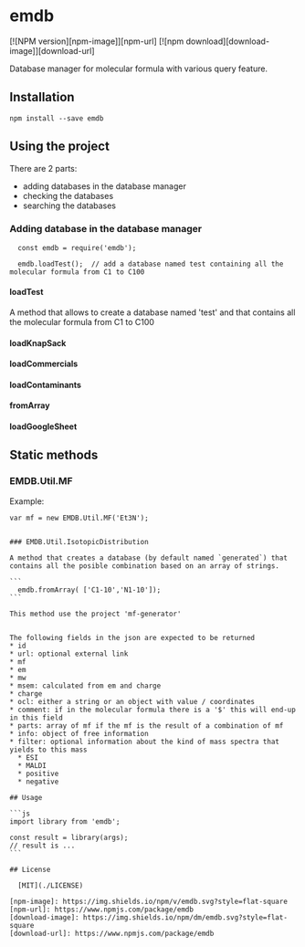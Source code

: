 # emdb

  [![NPM version][npm-image]][npm-url]
  [![npm download][download-image]][download-url]

Database manager for molecular formula with various query feature.

## Installation

`npm install --save emdb`

## Using the project

There are 2 parts: 
* adding databases in the database manager
* checking the databases
* searching the databases

### Adding database in the database manager

```
  const emdb = require('emdb');

  emdb.loadTest();  // add a database named test containing all the molecular formula from C1 to C100
```

#### loadTest

A method that allows to create a database named 'test' and that contains all the molecular formula from C1 to C100

#### loadKnapSack

#### loadCommercials

#### loadContaminants

#### fromArray

#### loadGoogleSheet


## Static methods

### EMDB.Util.MF

Example:
````
var mf = new EMDB.Util.MF('Et3N');


### EMDB.Util.IsotopicDistribution

A method that creates a database (by default named `generated`) that contains all the posible combination based on an array of strings.

```
  emdb.fromArray( ['C1-10','N1-10']);
```

This method use the project 'mf-generator'


The following fields in the json are expected to be returned
* id
* url: optional external link
* mf
* em
* mw
* msem: calculated from em and charge
* charge
* ocl: either a string or an object with value / coordinates
* comment: if in the molecular formula there is a '$' this will end-up in this field
* parts: array of mf if the mf is the result of a combination of mf
* info: object of free information
* filter: optional information about the kind of mass spectra that yields to this mass
  * ESI
  * MALDI
  * positive
  * negative

## Usage

```js
import library from 'emdb';

const result = library(args);
// result is ...
```

## License

  [MIT](./LICENSE)

[npm-image]: https://img.shields.io/npm/v/emdb.svg?style=flat-square
[npm-url]: https://www.npmjs.com/package/emdb
[download-image]: https://img.shields.io/npm/dm/emdb.svg?style=flat-square
[download-url]: https://www.npmjs.com/package/emdb
